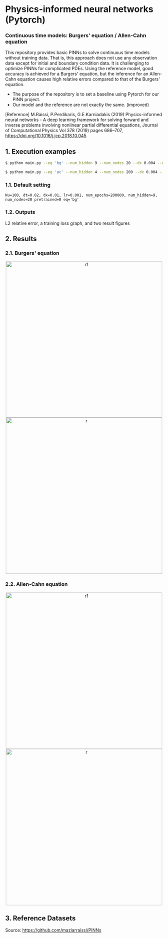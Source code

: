 # Physics-informed neural networks (Pytorch)
### Continuous time models: Burgers' equation / Allen-Cahn equation
This repository provides basic PINNs to solve continuous time models without training data. That is, this approach does not use any observation data except for initial and boundary condition data. It is challenging to optimize PINNs for complicated PDEs. Using the reference model, good accuracy is achieved for a Burgers' equation, but the inference for an Allen-Cahn equation causes high relative errors compared to that of the Burgers' equation.

* The purpose of the repository is to set a baseline using Pytorch for our PINN project.
* Our model and the reference are not exactly the same. (improved)

[Reference] M.Raissi, P.Perdikaris, G.E.Karniadakis (2019) Physics-informed neural networks - A deep learning framework for solving forward and inverse problems involving nonlinear partial differential equations, Journal of Computational Physics Vol 378 (2019) pages 686–707, https://doi.org/10.1016/j.jcp.2018.10.045

## 1. Execution examples
```bash
$ python main.py --eq 'bg' --num_hidden 9 --num_nodes 20 --dx 0.004 --dt 0.002                                 
```
```bash
$ python main.py --eq 'ac' --num_hidden 4 --num_nodes 200 --dx 0.004 --dt 0.002                                    
```
### 1.1. Default setting
```
Nu=100, dt=0.02, dx=0.01, lr=0.001, num_epochs=200000, num_hidden=9, num_nodes=20 pretrained=0 eq='bg'
```
### 1.2. Outputs
L2 relative error, a training loss graph, and two result figures

## 2. Results
### 2.1. Burgers' equation
<p align="center">
<img width="500" alt="r1" src="https://user-images.githubusercontent.com/52735725/172101128-a5aedd20-a871-42ef-b748-9cae98fc1ab0.png">
<img width="500" alt="r" src="https://user-images.githubusercontent.com/52735725/164943040-a356729e-795e-42ed-b37a-9abf6fa8bb46.png">
</p>

### 2.2. Allen-Cahn equation
<p align="center">
<img width="500" alt="r1" src="https://user-images.githubusercontent.com/52735725/172295341-3a57246b-75d5-49aa-a553-70aea9be8df3.png">
<img width="500" alt="r" src="https://user-images.githubusercontent.com/52735725/172295382-e49def99-b90a-45ba-9af8-dfb93d7fbe99.png">
</p>

## 3. Reference Datasets
Source: https://github.com/maziarraissi/PINNs




